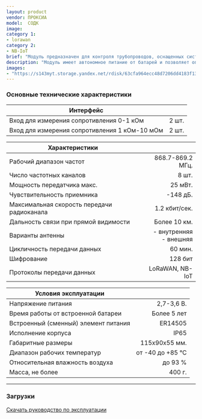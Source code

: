 ```yaml
---
layout: product
vendor: ПРОКСИА
model:  СОДК
image:
category 1:
- lorawan
category 2:
- NB-IoT
brief: "Модуль предназначен для контроля трубопроводов, оснащенных системой оперативного дистанционного контроля (ОДК)."
description: "Модуль имеет автономное питание от батарей и позволяет определить обрыв сигнальных проводников, намокание изоляции или замыкание сигнального провода с трубой и передать эту информацию на сервер. Модуль может быть выполнен в исполнении LoRaWAN или NB-IoT."
images: 
- "https://s143myt.storage.yandex.net/rdisk/63cfa964ecc48d7206dd4183f13bb64ddc25c1a83b8528520fa8dc4f3f55d0f2/5e836eb0/fKqInKw3d7bLFOeFnMGnhD4qhvaJoZ5du0JYDdpiPDpLwuoJNhIUkgzHsU9euo4xMf5vSXbkrzxY-LDI6FIb0HZVppX-OCB0Dax1nhRDzymr8npumZHI4midPdWhecNq?uid=1130000031733223&filename=sodk.png&disposition=inline&hash=&limit=0&content_type=image%2Fpng&owner_uid=1130000031733223&fsize=137250&hid=3d27dfe58036c528a129f34502803baf&media_type=image&tknv=v2&etag=7a7f7b749094204887525b38b9b87da8&rtoken=wVMFhlQljFm9&force_default=yes&ycrid=na-9e4cb5a5914f56adf820a6346ac191fa-downloader18f&ts=5a228ffb50c00&s=8ba3ae6a46f10e4c6961d3f80f6296418226697adb80adeff0f23a9a105eb9f8&pb=U2FsdGVkX18OyFfg1-I0IUdAd4chRUWiutK86GZiVTt5vgkmi65JQ5U4ME22ECWIyO3KJ9NEoO1Bdeu-iXrvAClyehrHrIxaprtjN82833ELG_KL8dyowBKKESP-fyrH"
---
```


### Основные технические характеристики

|Интерфейс ||
| ------------- |--------------:|
|Вход для измерения сопротивления 0-1 кОм	| 2 шт.|
|Вход для измерения сопротивления 1 кОм-10 мОм	| 2 шт.|

|Характеристики ||
| ------------- |--------------:|
|Рабочий диапазон частот	| 868.7-869.2 МГц.|
|Число частотных каналов	|8 шт.|
|Мощность передатчика макс.	|25 мВт.|
|Чувствительность приемника |	-148 дБ.|
|Максимальная скорость передачи радиоканала |	1.2 кбит/сек.|
|Дальность связи при прямой видимости | Более 10 км. |
|Варианты антенны | - внутренняя  <br /> - внешняя |
|Цикличность передачи данных | 60 мин. |
|Шифрование | 128 бит |
|Протоколы передачи данных | LoRaWAN, NB-IoT |

|Условия эксплуатации||
| ------------- |--------------:|
|Напряжение питания	| 2,7-3,6 В. |
|Время работы от встроенной батареи	| Более 5 лет |
|Встроенный (сменный) элемент питания	| ER14505 |
|Исполнение корпуса | IP65|
|Габаритные размеры |	115х90х55 мм.|
|Диапазон рабочих температур |	от -40 до +85 ℃|
|Относительная влажность воздуха |	до 93 %|
|Масса, не более	|400 г.|

---

### Загрузки

[Скачать руководство по эксплуатации]()
